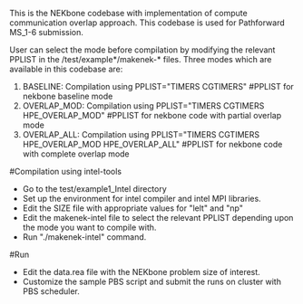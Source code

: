 This is the NEKbone codebase with implementation of compute communication overlap approach.
This codebase is used for Pathforward MS_1-6 submission.

User can select the mode before compilation by modifying the relevant PPLIST in the /test/example*/makenek-* files. Three modes which are available in this codebase are:
1. BASELINE: Compilation using PPLIST="TIMERS CGTIMERS"                                                	#PPLIST for nekbone baseline mode
2. OVERLAP_MOD: Compilation using PPLIST="TIMERS CGTIMERS HPE_OVERLAP_MOD"				#PPLIST for nekbone code with partial overlap mode	
3. OVERLAP_ALL: Compilation using PPLIST="TIMERS CGTIMERS HPE_OVERLAP_MOD HPE_OVERLAP_ALL"		#PPLIST for nekbone code with complete overlap mode

#Compilation using intel-tools
- Go to the test/example1_Intel directory
- Set up the environment for intel compiler and intel MPI libraries.
- Edit the SIZE file with appropriate values for "lelt" and "np"
- Edit the makenek-intel file to select the relevant PPLIST depending upon the mode you want to compile with.
- Run "./makenek-intel" command.

#Run
- Edit the data.rea file with the NEKbone problem size of interest.
- Customize the sample PBS script and submit the runs on cluster with PBS scheduler.
